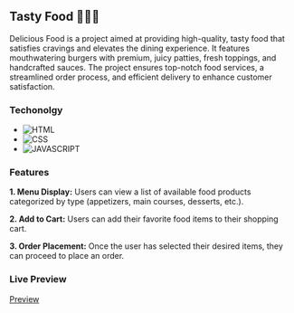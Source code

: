## Tasty Food 🍔🍕🍣

Delicious Food is a project aimed at providing high-quality, tasty food that satisfies cravings and elevates the dining experience. It features mouthwatering burgers with premium, juicy patties, fresh toppings, and handcrafted sauces. The project ensures top-notch food services, a streamlined order process, and efficient delivery to enhance customer satisfaction.

### Techonolgy

- ![HTML](https://img.shields.io/badge/HTML5-E34F26?style=for-the-badge&logo=html5&logoColor=white)
- ![CSS](https://img.shields.io/badge/CSS3-1572B6?style=for-the-badge&logo=css3&logoColor=white)
- ![JAVASCRIPT](https://img.shields.io/badge/JavaScript-F7DF1E?style=for-the-badge&logo=javascript&logoColor=black)

### Features

<b>1. Menu Display:</b> Users can view a list of available food products categorized by type (appetizers, main courses, desserts, etc.).

<b>2. Add to Cart:</b> Users can add their favorite food items to their shopping cart.

<b>3. Order Placement:</b> Once the user has selected their desired items, they can proceed to place an order.

### Live Preview

[Preview](https://md-rejoyan-islam.github.io/tasty-food)
